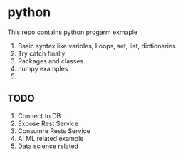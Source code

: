 # python
This repo contains python progarm exmaple

1) Basic syntax like varibles, Loops, set, list, dictionaries
2) Try catch finally
3) Packages and classes
4) numpy examples
5) 


TODO
----
1) Connect to DB
2) Expose Rest Service
3) Consumre Rests Service
4) AI ML related example
5) Data science related 
